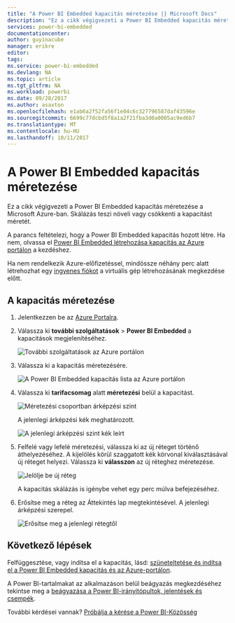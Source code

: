 ```yaml
---
title: "A Power BI Embedded kapacitás méretezése |} Microsoft Docs"
description: "Ez a cikk végigvezeti a Power BI Embedded kapacitás méretezése a Microsoft Azure-ban."
services: power-bi-embedded
documentationcenter: 
author: guyinacube
manager: erikre
editor: 
tags: 
ms.service: power-bi-embedded
ms.devlang: NA
ms.topic: article
ms.tgt_pltfrm: NA
ms.workload: powerbi
ms.date: 09/28/2017
ms.author: asaxton
ms.openlocfilehash: e1ab6a2f52fa56f1e04c6c327796587daf43596e
ms.sourcegitcommit: 6699c77dcbd5f8a1a2f21fba3d0a0005ac9ed6b7
ms.translationtype: MT
ms.contentlocale: hu-HU
ms.lasthandoff: 10/11/2017
---
```

# <a name="scale-your-power-bi-embedded-capacity"></a>A Power BI Embedded kapacitás méretezése

Ez a cikk végigvezeti a Power BI Embedded kapacitás méretezése a Microsoft Azure-ban. Skálázás teszi növeli vagy csökkenti a kapacitást méretét.

A parancs feltételezi, hogy a Power BI Embedded kapacitás hozott létre. Ha nem, olvassa el [Power BI Embedded létrehozása kapacitás az Azure portálon](create-capacity.md) a kezdéshez.

Ha nem rendelkezik Azure-előfizetéssel, mindössze néhány perc alatt létrehozhat egy [ingyenes fiókot](https://azure.microsoft.com/free/) a virtuális gép létrehozásának megkezdése előtt.

## <a name="scale-a-capacity"></a>A kapacitás méretezése

1. Jelentkezzen be az [Azure Portalra](https://portal.azure.com/).

2. Válassza ki **további szolgáltatások** > **Power BI Embedded** a kapacitások megjelenítéséhez.

    ![További szolgáltatások az Azure portálon](media/scale-capacity/azure-portal-more-services.png)

3. Válassza ki a kapacitás méretezésére.

    ![A Power BI Embedded kapacitás lista az Azure portálon](media/scale-capacity/azure-portal-capacity-list.png)

4. Válassza ki **tarifacsomag** alatt **méretezési** belül a kapacitást.

    ![Méretezési csoportban árképzési szint](media/scale-capacity/azure-portal-scale-pricing-tier.png)

    A jelenlegi árképzési kék meghatározott.

    ![A jelenlegi árképzési szint kék leírt](media/scale-capacity/azure-portal-current-tier.png)

5. Felfelé vagy lefelé méretezési, válassza ki az új réteget történő áthelyezéséhez. A kijelölés körül szaggatott kék körvonal kiválasztásával új réteget helyezi. Válassza ki **válasszon** az új réteghez méretezése.

    ![Jelölje be új réteg](media/scale-capacity/azure-portal-select-new-tier.png)

    A kapacitás skálázás is igénybe vehet egy perc múlva befejezéséhez.

6. Erősítse meg a réteg az Áttekintés lap megtekintésével. A jelenlegi árképzési szerepel.

    ![Erősítse meg a jelenlegi rétegtől](media/scale-capacity/azure-portal-confirm-tier.png)

## <a name="next-steps"></a>Következő lépések

Felfüggesztése, vagy indítsa el a kapacitás, lásd: [szüneteltetése és indítsa el a Power BI Embedded kapacitás és az Azure-portálon](pause-start.md).

A Power BI-tartalmakat az alkalmazáson belül beágyazás megkezdéséhez tekintse meg a [beágyazása a Power BI-irányítópultok, jelentések és csempék](https://powerbi.microsoft.com/documentation/powerbi-developer-embedding-content/).

További kérdései vannak? [Próbálja a kérése a Power BI-Közösség](http://community.powerbi.com/)